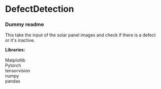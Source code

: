 # DefectDetection

<h3> Dummy readme </h3>
This take the input of the solar panel images and check if there is a defect or it's inactive.

<b>Libraries:</b><br>
<br>
Matplotlib<br>
Pytorch<br>
tensorvision<br>
numpy<br>
pandas<br>


